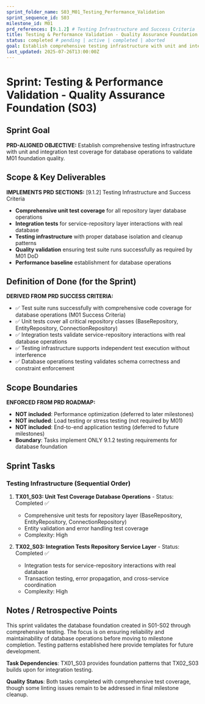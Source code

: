 ```yaml
---
sprint_folder_name: S03_M01_Testing_Performance_Validation
sprint_sequence_id: S03
milestone_id: M01
prd_references: [9.1.2] # Testing Infrastructure and Success Criteria
title: Testing & Performance Validation - Quality Assurance Foundation
status: completed # pending | active | completed | aborted
goal: Establish comprehensive testing infrastructure with unit and integration test coverage for database operations to validate M01 foundation quality.
last_updated: 2025-07-26T13:00:00Z
---
```


# Sprint: Testing & Performance Validation - Quality Assurance Foundation (S03)

## Sprint Goal

**PRD-ALIGNED OBJECTIVE:** Establish comprehensive testing infrastructure with unit and integration test coverage for database operations to validate M01 foundation quality.

## Scope & Key Deliverables

**IMPLEMENTS PRD SECTIONS:** [9.1.2] Testing Infrastructure and Success Criteria

- **Comprehensive unit test coverage** for all repository layer database operations
- **Integration tests** for service-repository layer interactions with real database
- **Testing infrastructure** with proper database isolation and cleanup patterns
- **Quality validation** ensuring test suite runs successfully as required by M01 DoD
- **Performance baseline** establishment for database operations

## Definition of Done (for the Sprint)

**DERIVED FROM PRD SUCCESS CRITERIA:**

- ✅ Test suite runs successfully with comprehensive code coverage for database operations (M01 Success Criteria)
- ✅ Unit tests cover all critical repository classes (BaseRepository, EntityRepository, ConnectionRepository)
- ✅ Integration tests validate service-repository interactions with real database operations
- ✅ Testing infrastructure supports independent test execution without interference
- ✅ Database operations testing validates schema correctness and constraint enforcement

## Scope Boundaries

**ENFORCED FROM PRD ROADMAP:**

- **NOT included**: Performance optimization (deferred to later milestones)
- **NOT included**: Load testing or stress testing (not required by M01)
- **NOT included**: End-to-end application testing (deferred to future milestones)
- **Boundary**: Tasks implement ONLY 9.1.2 testing requirements for database foundation

## Sprint Tasks

### Testing Infrastructure (Sequential Order)

1. **TX01_S03: Unit Test Coverage Database Operations** - Status: Completed ✅
   - Comprehensive unit tests for repository layer (BaseRepository, EntityRepository, ConnectionRepository)
   - Entity validation and error handling test coverage
   - Complexity: High

2. **TX02_S03: Integration Tests Repository Service Layer** - Status: Completed ✅
   - Integration tests for service-repository interactions with real database
   - Transaction testing, error propagation, and cross-service coordination
   - Complexity: High

## Notes / Retrospective Points

This sprint validates the database foundation created in S01-S02 through comprehensive testing. The focus is on ensuring reliability and maintainability of database operations before moving to milestone completion. Testing patterns established here provide templates for future development.

**Task Dependencies**: TX01_S03 provides foundation patterns that TX02_S03 builds upon for integration testing.

**Quality Status**: Both tasks completed with comprehensive test coverage, though some linting issues remain to be addressed in final milestone cleanup.